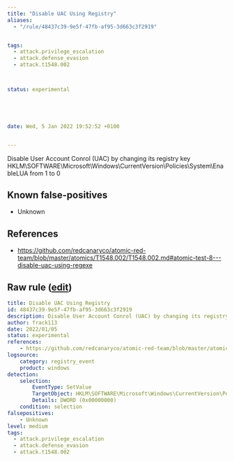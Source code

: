 ```yaml
---
title: "Disable UAC Using Registry"
aliases:
  - "/rule/48437c39-9e5f-47fb-af95-3d663c3f2919"


tags:
  - attack.privilege_escalation
  - attack.defense_evasion
  - attack.t1548.002



status: experimental





date: Wed, 5 Jan 2022 19:52:52 +0100


---
```


Disable User Account Conrol (UAC) by changing its registry key HKLM\SOFTWARE\Microsoft\Windows\CurrentVersion\Policies\System\EnableLUA from 1 to 0

<!--more-->


## Known false-positives

* Unknown



## References

* https://github.com/redcanaryco/atomic-red-team/blob/master/atomics/T1548.002/T1548.002.md#atomic-test-8---disable-uac-using-regexe


## Raw rule ([edit](https://github.com/SigmaHQ/sigma/edit/master/rules/windows/registry_event/registry_event_disable_uac_registry.yml))
```yaml
title: Disable UAC Using Registry
id: 48437c39-9e5f-47fb-af95-3d663c3f2919
description: Disable User Account Conrol (UAC) by changing its registry key HKLM\SOFTWARE\Microsoft\Windows\CurrentVersion\Policies\System\EnableLUA from 1 to 0
author: frack113
date: 2022/01/05
status: experimental
references:
    - https://github.com/redcanaryco/atomic-red-team/blob/master/atomics/T1548.002/T1548.002.md#atomic-test-8---disable-uac-using-regexe
logsource:
    category: registry_event
    product: windows
detection:
    selection:
        EventType: SetValue
        TargetObject: HKLM\SOFTWARE\Microsoft\Windows\CurrentVersion\Policies\System\EnableLUA
        Details: DWORD (0x00000000)
    condition: selection
falsepositives:
    - Unknown
level: medium
tags:
  - attack.privilege_escalation
  - attack.defense_evasion
  - attack.t1548.002

```
